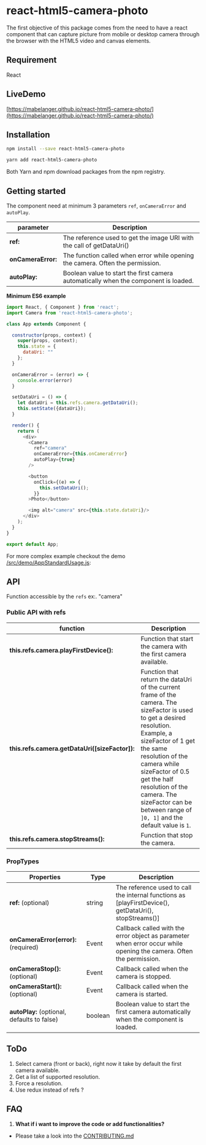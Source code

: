 # react-html5-camera-photo

The first objective of this package comes from the need to have a react component that can capture picture from mobile or desktop camera through the browser with the HTML5 video and canvas elements.

## Requirement
React

## LiveDemo
[https://mabelanger.github.io/react-html5-camera-photo/](https://mabelanger.github.io/react-html5-camera-photo/)

## Installation

```bash
npm install --save react-html5-camera-photo
```

```bash
yarn add react-html5-camera-photo
```

Both Yarn and npm download packages from the npm registry.

## Getting started

The component need at minimum 3 parameters `ref`, `onCameraError` and `autoPlay`.

parameter | Description
--- | ---
**ref:** | The reference used to get the image URI with the call of getDataUri()
**onCameraError:** | The function called when error while opening the camera. Often the permission.
**autoPlay:** | Boolean value to start the first camera automatically when the component is loaded.

**Minimum ES6 example**
```js
import React, { Component } from 'react';
import Camera from 'react-html5-camera-photo';

class App extends Component {

  constructor(props, context) {
    super(props, context);
    this.state = {
      dataUri: ""
    };
  }

  onCameraError = (error) => {
    console.error(error)
  }

  setDataUri = () => {
    let dataUri = this.refs.camera.getDataUri();
    this.setState({dataUri});
  }

  render() {
    return (
      <div>
        <Camera
          ref="camera"
          onCameraError={this.onCameraError}
          autoPlay={true}
        />

        <button
          onClick={(e) => {
            this.setDataUri();
          }}
        >Photo</button>

        <img alt="camera" src={this.state.dataUri}/>
      </div>
    );
  }
}

export default App;
```

For more complex example checkout the demo [/src/demo/AppStandardUsage.js](./src/demo/AppStandardUsage.js):

## API
Function accessible by the `refs` ex:. "camera"

### Public API with refs
function | Description
--- | ---
**this.refs.camera.playFirstDevice():** | Function that start the camera with the first camera available.
**this.refs.camera.getDataUri([sizeFactor]):** | Function that return the dataUri of the current frame of the camera. The sizeFactor is used to get a desired resolution. Example, a sizeFactor of 1 get the same resolution of the camera while sizeFactor of 0.5 get the half resolution of the camera. The sizeFactor can be between range of `]0, 1]` and the default value is `1`.
**this.refs.camera.stopStreams():** | Function that stop the camera.

### PropTypes
Properties | Type | Description
--- | --- | ---
**ref:** (optional) | string | The reference used to call the internal functions as [playFirstDevice(), getDataUri(), stopStreams()]
**onCameraError(error):** (required) | Event | Callback called with the error object as parameter when error occur while opening the camera. Often the permission.
**onCameraStop():** (optional) | Event | Callback called when the camera is stopped.
**onCameraStart():** (optional) | Event | Callback called when the camera is started.
**autoPlay:**  (optional, defaults to false) | boolean | Boolean value to start the first camera automatically when the component is loaded.

## ToDo
1. Select camera (front or back), right now it take by default the first camera available.
2. Get a list of supported resolution.
3. Force a resolution.
4. Use redux instead of refs ?

## FAQ
1. <b>What if i want to improve the code or add functionalities?</b>
  * Please take a look into the [CONTRIBUTING.md](CONTRIBUTING.md)

